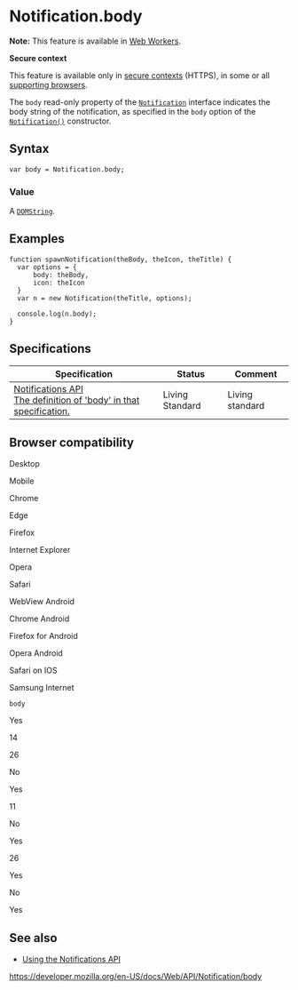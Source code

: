 # Notification.body

**Note:** This feature is available in [Web Workers](../web_workers_api).

**Secure context**

This feature is available only in [secure contexts](https://developer.mozilla.org/en-US/docs/Web/Security/Secure_Contexts) (HTTPS), in some or all [supporting browsers](#browser_compatibility).

The `body` read-only property of the [`Notification`](../notification) interface indicates the body string of the notification, as specified in the `body` option of the [`Notification()`](notification) constructor.

## Syntax

    var body = Notification.body;

### Value

A [`DOMString`](../domstring).

## Examples

    function spawnNotification(theBody, theIcon, theTitle) {
      var options = {
          body: theBody,
          icon: theIcon
      }
      var n = new Notification(theTitle, options);

      console.log(n.body);
    }

## Specifications

<table><thead><tr class="header"><th>Specification</th><th>Status</th><th>Comment</th></tr></thead><tbody><tr class="odd"><td><a href="https://notifications.spec.whatwg.org/#dom-notification-body">Notifications API<br />
<span class="small">The definition of 'body' in that specification.</span></a></td><td><span class="spec-living">Living Standard</span></td><td>Living standard</td></tr></tbody></table>

## Browser compatibility

Desktop

Mobile

Chrome

Edge

Firefox

Internet Explorer

Opera

Safari

WebView Android

Chrome Android

Firefox for Android

Opera Android

Safari on IOS

Samsung Internet

`body`

Yes

14

26

No

Yes

11

No

Yes

26

Yes

No

Yes

## See also

- [Using the Notifications API](../notifications_api/using_the_notifications_api)

<a href="https://developer.mozilla.org/en-US/docs/Web/API/Notification/body" class="_attribution-link">https://developer.mozilla.org/en-US/docs/Web/API/Notification/body</a>
